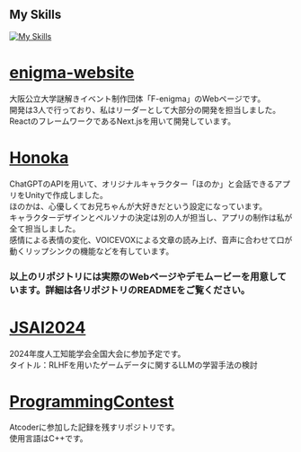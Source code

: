 ## My Skills
[![My Skills](https://skillicons.dev/icons?i=js,ts,html,css,bootstrap,tailwind,react,nextjs,nodejs,vercel,c,cs,cpp,unity,discord,docker,github,gmail,linux,py,pytorch,vscode)](https://skillicons.dev)

<h1><a href="https://github.com/Mura-Tomo/enigma-website">enigma-website</a></h1>
大阪公立大学謎解きイベント制作団体「F-enigma」のWebページです。<br>
開発は3人で行っており、私はリーダーとして大部分の開発を担当しました。<br>
ReactのフレームワークであるNext.jsを用いて開発しています。

<h1><a href="https://github.com/Mura-Tomo/Honoka">Honoka</a></h1>
ChatGPTのAPIを用いて、オリジナルキャラクター「ほのか」と会話できるアプリをUnityで作成しました。<br>  
ほのかは、心優しくてお兄ちゃんが大好きだという設定になっています。<br>
キャラクターデザインとペルソナの決定は別の人が担当し、アプリの制作は私が全て担当しました。<br>  
感情による表情の変化、VOICEVOXによる文章の読み上げ、音声に合わせて口が動くリップシンクの機能などを有しています。 

### **以上のリポジトリには実際のWebページやデモムービーを用意しています。詳細は各リポジトリのREADMEをご覧ください。**

<h1><a href="https://github.com/Mura-Tomo/JSAI2024">JSAI2024</a></h1>
2024年度人工知能学会全国大会に参加予定です。<br>
タイトル：RLHFを用いたゲームデータに関するLLMの学習手法の検討

<h1><a href="https://github.com/Mura-Tomo/ProgrammingContest">ProgrammingContest</a></h1>
Atcoderに参加した記録を残すリポジトリです。<br>
使用言語はC++です。
